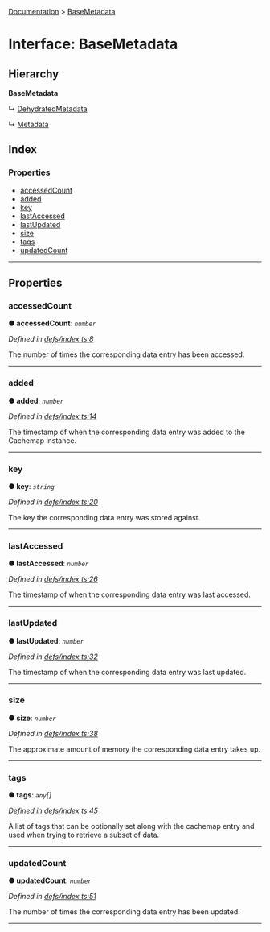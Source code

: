 [Documentation](../README.md) > [BaseMetadata](../interfaces/basemetadata.md)

# Interface: BaseMetadata

## Hierarchy

**BaseMetadata**

↳  [DehydratedMetadata](dehydratedmetadata.md)

↳  [Metadata](metadata.md)

## Index

### Properties

* [accessedCount](basemetadata.md#accessedcount)
* [added](basemetadata.md#added)
* [key](basemetadata.md#key)
* [lastAccessed](basemetadata.md#lastaccessed)
* [lastUpdated](basemetadata.md#lastupdated)
* [size](basemetadata.md#size)
* [tags](basemetadata.md#tags)
* [updatedCount](basemetadata.md#updatedcount)

---

## Properties

<a id="accessedcount"></a>

###  accessedCount

**● accessedCount**: *`number`*

*Defined in [defs/index.ts:8](https://github.com/badbatch/cachemap/blob/1fafbca/packages/core/src/defs/index.ts#L8)*

The number of times the corresponding data entry has been accessed.

___
<a id="added"></a>

###  added

**● added**: *`number`*

*Defined in [defs/index.ts:14](https://github.com/badbatch/cachemap/blob/1fafbca/packages/core/src/defs/index.ts#L14)*

The timestamp of when the corresponding data entry was added to the Cachemap instance.

___
<a id="key"></a>

###  key

**● key**: *`string`*

*Defined in [defs/index.ts:20](https://github.com/badbatch/cachemap/blob/1fafbca/packages/core/src/defs/index.ts#L20)*

The key the corresponding data entry was stored against.

___
<a id="lastaccessed"></a>

###  lastAccessed

**● lastAccessed**: *`number`*

*Defined in [defs/index.ts:26](https://github.com/badbatch/cachemap/blob/1fafbca/packages/core/src/defs/index.ts#L26)*

The timestamp of when the corresponding data entry was last accessed.

___
<a id="lastupdated"></a>

###  lastUpdated

**● lastUpdated**: *`number`*

*Defined in [defs/index.ts:32](https://github.com/badbatch/cachemap/blob/1fafbca/packages/core/src/defs/index.ts#L32)*

The timestamp of when the corresponding data entry was last updated.

___
<a id="size"></a>

###  size

**● size**: *`number`*

*Defined in [defs/index.ts:38](https://github.com/badbatch/cachemap/blob/1fafbca/packages/core/src/defs/index.ts#L38)*

The approximate amount of memory the corresponding data entry takes up.

___
<a id="tags"></a>

###  tags

**● tags**: *`any`[]*

*Defined in [defs/index.ts:45](https://github.com/badbatch/cachemap/blob/1fafbca/packages/core/src/defs/index.ts#L45)*

A list of tags that can be optionally set along with the cachemap entry and used when trying to retrieve a subset of data.

___
<a id="updatedcount"></a>

###  updatedCount

**● updatedCount**: *`number`*

*Defined in [defs/index.ts:51](https://github.com/badbatch/cachemap/blob/1fafbca/packages/core/src/defs/index.ts#L51)*

The number of times the corresponding data entry has been updated.

___

